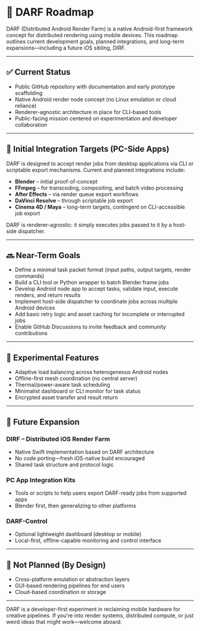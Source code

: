 # 📍 DARF Roadmap

DARF (Distributed Android Render Farm) is a native Android-first framework concept for distributed rendering using mobile devices. This roadmap outlines current development goals, planned integrations, and long-term expansions—including a future iOS sibling, DIRF.


---

## ✅ Current Status

- Public GitHub repository with documentation and early prototype scaffolding  
- Native Android render node concept (no Linux emulation or cloud reliance)  
- Renderer-agnostic architecture in place for CLI-based tools  
- Public-facing mission centered on experimentation and developer collaboration

---

## 🔧 Initial Integration Targets (PC-Side Apps)  
DARF is designed to accept render jobs from desktop applications via CLI or scriptable export mechanisms. Current and planned integrations include:

- **Blender** – initial proof-of-concept  
- **FFmpeg** – for transcoding, compositing, and batch video processing  
- **After Effects** – via render queue export workflows  
- **DaVinci Resolve** – through scriptable job export  
- **Cinema 4D / Maya** – long-term targets, contingent on CLI-accessible job export  

DARF is renderer-agnostic: it simply executes jobs passed to it by a host-side dispatcher.

---

## 🔜 Near-Term Goals

- Define a minimal task packet format (input paths, output targets, render commands)
- Build a CLI tool or Python wrapper to batch Blender frame jobs
- Develop Android node app to accept tasks, validate input, execute renders, and return results
- Implement host-side dispatcher to coordinate jobs across multiple Android devices
- Add basic retry logic and asset caching for incomplete or interrupted jobs
- Enable GitHub Discussions to invite feedback and community contributions
---

## 🧪 Experimental Features

- Adaptive load balancing across heterogeneous Android nodes
- Offline-first mesh coordination (no central server)
- Thermal/power-aware task scheduling
- Minimalist dashboard or CLI monitor for task status
- Encrypted asset transfer and result return

---

## 🧭 Future Expansion

### DIRF – Distributed iOS Render Farm

- Native Swift implementation based on DARF architecture
- No code porting—fresh iOS-native build encouraged
- Shared task structure and protocol logic

### PC App Integration Kits

- Tools or scripts to help users export DARF-ready jobs from supported apps
- Blender first, then generalizing to other platforms

### DARF-Control

- Optional lightweight dashboard (desktop or mobile)
- Local-first, offline-capable monitoring and control interface

---

## 🚫 Not Planned (By Design)

- Cross-platform emulation or abstraction layers
- GUI-based rendering pipelines for end users
- Cloud-based coordination or storage

---

DARF is a developer-first experiment in reclaiming mobile hardware for creative pipelines. If you're into render systems, distributed compute, or just weird ideas that might work—welcome aboard.
